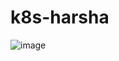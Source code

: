 # k8s-harsha
![image](https://github.com/Harshahd97/k8s-harsha/assets/154952682/8d3d2ee5-a370-4d7e-ba91-a9604e683fed)
